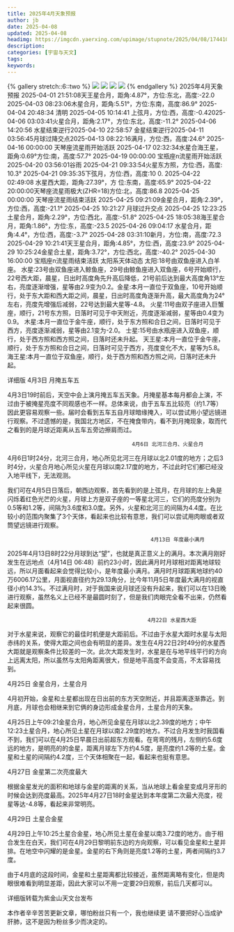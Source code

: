 ```yaml
---
title: 2025年4月天象预报
author: jb
date: 2025-04-08
updated: 2025-04-08
headimg: https://imgcdn.yaerxing.com/upimage/stupnote/2025/04/08/1744109619_17975317_6928.jpg
description: 
categories: [宇宙与天文]
tags: 
keywords: 
---
```


{% gallery stretch::6::two %}
![](https://imgcdn.yaerxing.com/upimage/stupnote/2025/04/08/1744109619_17975317_6928.jpg)
![](https://imgcdn.yaerxing.com/upimage/stupnote/2025/04/08/1744109620_17975317_8172.jpg)
![](https://imgcdn.yaerxing.com/upimage/stupnote/2025/04/08/1744109621_17975317_3026.jpg)
![](https://imgcdn.yaerxing.com/upimage/stupnote/2025/04/08/1744109622_17975317_6919.jpg)
{% endgallery %}
2025年4月天象预报
2025-04-01 21:51:08天王星合月，距角:4.87°，方位:东北，高度:-22.0
2025-04-03 08:23:06木星合月，距角:5.51°，方位:东南，高度:86.9°
2025-04-04 20:48:34 清明
2025-04-05 10:14:41 上弦月，方位:西，高度:-0.42025-04-06 03:03:41火星合月，距角:2.17°，方位:东北，高度:-11.2°
2025-04-06 14:20:56 水星结束逆行2025-04-10 22:58:57 金星结束逆行2025-04-11 03:56:45月球过降交点2025-04-13 08:22:16满月，方位:西，高度:24.6°
2025-04-16 00:00:00 天琴座流星雨开始活跃
2025-04-17 02:32:34水星合海王星，距角:0.69°方位:南，高度:57.7°
2025-04-19 00:00:00 宝瓶座n流星雨开始活跃
2025-04-20 03:56:01谷雨
2025-04-21 09:33:54火星东方照，方位:西，高度:
10.3°
2025-04-21 09:35:35下弦月，方位:西，高度:10
0.
2025-04-22 02:49:08 水星西大距，距角:27.39°，方
位:东南，高度:65.9°
2025-04-22 20:00:00天琴座流星雨极大(ZHR=18)方位:北，高度:86.8
2025-04-25 00:00:00 天琴座流星雨结束活跃
2025-04-25 09:21:09金星合月，距角:2.39°，方位:西，高度:-21.1°
2025-04-25 10:21:27 月球过升交点
2025-04-25 12:23:25土星合月，距角:2.29°，方位:西北，高度:-51.8°
2025-04-25 18:05:38海王星合月，距角:1.86°，方位:东，高度:-23.5
2025-04-26 09:04:17 水星合月，距角:4.4°，方位:西，高度:-3.7°
2025-04-28 03:31:10新月，方位:南，高度:72.3
2025-04-29 10:21:41天王星合月，距角:4.85°，方位:西，高度:23.9°
2025-04-29 10:25:24金星合土星，距角:3.72°，方位:西北，高度:-40.2°
2025-04-30 16:00:00 宝瓶座n流星雨结束活跃
太阳系天体动态
太阳:18号由双鱼座进入白羊座。
水星:23号由双鱼座进入鲸鱼座，29号由鲸鱼座进入双鱼座，6号开始顺行，22号西大距，晨星，日出时高度角先升高后降低，21号前后达到最大高度角13°左右，亮度逐渐增强，星等由2.9变为0.2。金星:本月一直位于双鱼座，10号开始顺行，处于东大距和西大距之间，晨星，日出时高度角逐渐升高，最大高度角为24°左右，亮度先增强后减弱，22号达到最大星等-4.8。
火星:11号由双子座进入巨蟹座，顺行，21号东方照，日落时可见于中天附近，亮度逐渐减弱，星等由0.4变为0.9。
木星:本月一直位于金牛座，顺行，处于东方照和合日之间，日落时可见于西方，亮度逐渐减弱，星等由2.1变为-2.0。
士星:15号由水瓶座进入双鱼座，顺行，处于西方照和西方照之间，日落时还未升起。
天王星:本月一直位于金牛座，顺行，处于东方照和合日之间，日落时可见于西方，亮度变化不大，星等为5.8。
海王星:本月一直位于双鱼座，顺行，处于西方照和西方照之间，日落时还未升起。





详细版
4月3日 月掩五车五

4月3日19时前后，天空中会上演月掩五车五天象。月掩星基本每月都会上演，不过由于被掩星亮度不同观感也不一样。总体来说，由于五车五比较亮（约1.7等）因此更容易观察一些。届时会看到五车五自月球暗缘掩入，可以尝试用小望远镜进行观察。不过遗憾的是，我国北方地区，不在掩食带内，看不到月掩现象，取而代之看到的是月球近距离从五车五旁边擦肩而过。


                                            4月6日 北河三合月、火星合月

4月6日1时24分，北河三合月，地心所见北河三在月球以北2.01度的地方；之后3时4分，火星合月地心所见火星在月球以南2.17度的地方，不过此时它们都已经没入地平线下，无法观测。

我们可在4月5日日落后，朝西边观察，首先看到的是上弦月，在月球的左上角是闪烁着红色光芒的火星，月球上方是双子座的一等星北河三，它们的亮度分别为0.5等和1.2等，间隔为3.6度和3.0度。另外，火星和北河三的间隔为4.4度。在比较小的范围内聚集了3个天体，看起来也比较有意思，我们可以尝试用肉眼或者双筒望远镜进行观察。


                                                  4月13日 年度最小满月

2025年4月13日8时22分月球到达“望”，也就是真正意义上的满月。本次满月刚好发生在远地点（4月14日 06:48）前约23小时，因此满月时月球相对距离地球较远，所以月面看起来会觉得比较小，是年度最小满月。满月时月球距离地球约40万6006.17公里，月面视直径约为29.13角分，比今年11月5日年度最大满月的视直径小约14.3%。不过满月时，对于我国来说月球还没有升起来，我们可以在13日晚进行观察，虽然名义上已经不是最圆时刻了，但是我们肉眼完全看不出来，仍然看起来很圆。


                                                 4月22日 水星西大距

对于水星来说，观察它的最佳时机便是大距前后。不过由于水星大距时水星与太阳赤纬的关系，使得大距之间也会有明显的差异。发生在4月22日2时49分的水星西大距就是观察条件比较差的一次。此次大距发生时，水星是在与地平线平行的方向上远离太阳，所以虽然与太阳角距离很大，但是地平高度不会变高，不太容易找到。


4月25日 金星合月，土星合月

4月初开始，金星和土星都出现在日出前的东方天空附近，并且距离逐渐靠近。到月底，月球也会相继来到它俩的身边形成金星合月，土星合月的天象。

4月25日上午09:21金星合月，地心所见金星在月球以北2.39度的地方；中午12:23土星合月，地心所见土星在月球以南2.29度的地方。不过合月发生时我国看不到，我们可以在4月25日早晨日出前超东方观看。在弯弯的残月，左侧约5.6度远的地方，是明亮的的金星，距离月球左下方约4.5度，是亮度约1.2等的土星。金星和土星的间隔约4.2度，三个天体相聚在一起，看起来也挺有意思。

4月27日 金星第二次亮度最大

根据金星发光的面积和地球与金星的距离的关系，当从地球上看金星变成月牙形的时候会达到亮度最高。2025年4月27日18时金星达到本年度第二次最大亮度，视星等达-4.8等，看起来非常明亮。


4月29日 土星合金星

4月29日上午10:25土星合金星，地心所见土星在金星以南3.72度的地方。由于相合发生在白天，我们可在4月29日黎明前东边的方向观察，可以看见金星和土星并排。在地空中闪耀的是金星。金星的右下角则是亮度1.2等的土星，两者间隔约3.7度。

由于4月底的这段时间，金星和土星距离都比较接近，虽然距离略有变化，但是肉眼很难看到明显差距，因此大家可以不用一定要29日观察，前后几天都可以。











详细版转载为紫金山天文台发布

本作者辛辛苦苦更新文章，哪怕粉丝只有一个，我也继续更
请不要把好心当成驴肝肺，这不是因为粉丝多少而决定的。
